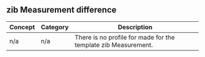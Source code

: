 ## zib Measurement difference

| Concept         | Category          | Description                             | 
|-----------------|-------------------|-----------------------------------------|
| n/a | n/a | There is no profile for made for the template zib Measurement. |